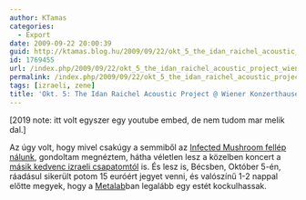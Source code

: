 ```yaml
---
author: KTamas
categories:
  - Export
date: 2009-09-22 20:00:39
guid: http://ktamas.blog.hu/2009/09/22/okt_5_the_idan_raichel_acoustic_project_wiener_konzerthause
id: 1769455
url: /index.php/2009/09/22/okt_5_the_idan_raichel_acoustic_project_wiener_konzerthause/
permalink: /index.php/2009/09/22/okt_5_the_idan_raichel_acoustic_project_wiener_konzerthause/
tags: [izraeli, zene]
title: 'Okt. 5: The Idan Raichel Acoustic Project @ Wiener Konzerthause'
---
```


[2019 note: itt volt egyszer egy youtube embed, de nem tudom mar melik dal.]

Az úgy volt, hogy mivel csakúgy a semmiből az [Infected Mushroom fellép nálunk](http://ktamas.blog.hu/2009/09/10/infected_mushroom_koncert), gondoltam megnéztem, hátha véletlen lesz a közelben koncert a [másik kedvenc izraeli csapatomtól](http://ktamas.blog.hu/media/image/200909/?p=9) is. És lesz is, Bécsben, Október 5-én, ráadásul sikerült potom 15 euróért jegyet venni, és valószínű 1-2 nappal előtte megyek, hogy a [Metalab](http://metalab.at)ban legalább egy estét kockulhassak.
